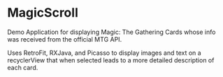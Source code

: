 # MagicScroll
Demo Application for displaying Magic: The Gathering Cards whose info was received from the official MTG API.

Uses RetroFit, RXJava, and Picasso to display images and text on a recyclerView that when selected leads to a more detailed description of each card.
